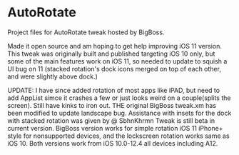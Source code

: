 # AutoRotate
Project files for AutoRotate tweak hosted by BigBoss.

Made it open source and am hoping to get help improving iOS 11 version.
This tweak was originally built and published targeting iOS 10 only, but some of the main features work on iOS 11, so needed to update to squish a UI bug on 11 (stacked rotation's dock icons merged on top of each other, and were slightly above dock.)


UPDATE: I have since added rotation of most apps like iPAD, but need to add AppList simce it crashes a few or just looks weird on a couple(splits the screen). Still have kinks to iron out. THE original BigBoss tweak.xm has been modified to update landscape bug. Assistance with insets for the dock with stacked rotation was given by @ SbhnKhrmn 
Tweak is still beta in current version. BigBoss version works for simple rotation iOS 11 iPhone+ style for nonsupported devices, and the lockscreen rotation works same as iOS 10. Both versions work from iOS 10.0-12.4 all devices including A12.
